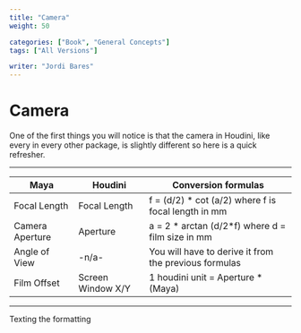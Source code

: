 ```yaml
---
title: "Camera"
weight: 50

categories: ["Book", "General Concepts"]
tags: ["All Versions"]

writer: "Jordi Bares"
---
```

# Camera

One of the first things you will notice is that the camera in Houdini, like every in every other package, is slightly different so here is a quick refresher.

---

Maya            | Houdini           | Conversion formulas
----------------|-------------------|--------------------------
Focal Length    | Focal Length      | f = (d/2) * cot (a/2) where f is focal length in mm
Camera Aperture | Aperture          | a = 2 * arctan (d/2*f) where d = film size in mm
Angle of View   | -n/a-             | You will have to derive it from the previous formulas
Film Offset     | Screen Window X/Y | 1 houdini unit = Aperture * (Maya)

---

Texting the formatting
